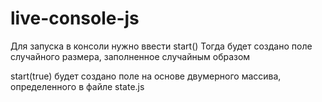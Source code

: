 # live-console-js

Для запуска в консоли нужно ввести start()
Тогда будет создано поле случайного размера, заполненное случайным образом

start(true)
будет создано поле на основе двумерного массива, определенного в файле state.js
